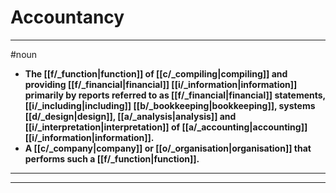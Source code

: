 # Accountancy
---
#noun
- **The [[f/_function|function]] of [[c/_compiling|compiling]] and providing [[f/_financial|financial]] [[i/_information|information]] primarily by reports referred to as [[f/_financial|financial]] statements, [[i/_including|including]] [[b/_bookkeeping|bookkeeping]], systems [[d/_design|design]], [[a/_analysis|analysis]] and [[i/_interpretation|interpretation]] of [[a/_accounting|accounting]] [[i/_information|information]].**
- **A [[c/_company|company]] or [[o/_organisation|organisation]] that performs such a [[f/_function|function]].**
---
---
